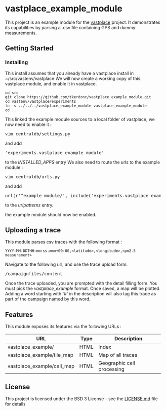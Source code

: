 # vastplace_example_module

This project is an example module for the [vastplace](https://github.com/tkerdonc/vastplace) project. It demonstrates its capabilities by parsing a .csv file containing GPS and dummy measurements.

## Getting Started

### Installing

This install assumes that you already have a vastplace install in ~/src/vastenv/vastplace
We will now create a working copy of this vastplace module, and enable it in vastplace.

```
cd src
git clone https://github.com/tkerdonc/vastplace_example_module.git
cd vastenv/vastplace/experiments
ln -s ../../../vastplace_example_module vastplace_example_module
cd ..
```

This linked the example module sources to a local folder of vastplace, we now need to enable it :

<pre>
vim centraldb/settings.py
</pre>

and add
<pre>
'experiments.vastplace_example_module'
</pre>
 to the *INSTALLED_APPS* entry
We also need to route the urls to the example module :

<pre>
vim centraldb/urls.py
</pre>

and add
<pre>
url(r'^example_module/', include('experiments.vastplace_example_module.urls')),
</pre>

to the *urlpatterns* entry.

the example module should now be enabled.

## Uploading a trace

This module parses csv traces with the following format :

```
YYYY-MM-DDTHH:mm:ss.mmm+00:00,<latitude>,<longitude>,<pm2.5 measurement>
```

Navigate to the following url, and use the trace upload form.
<pre>
/campaignfiles/content
</pre>

Once the trace uploaded, you are prompted with the detail filling form. You must pick the *vastplace_example* format. Once saved, a map will be plotted.
Adding a word starting with '#' in the description will also tag this trace as part of the campaign named by this word.

## Features

This module exposes its features via the following URLs :

|URL                                 | Type |Description                                   |
|------------------------------------|------|----------------------------------------------|
|vastplace_example/                  | HTML | Index                                        |
|vastplace_example/tile_map          | HTML | Map of all traces                            |
|vastplace_example/cell_map          | HTML | Geographic cell processing                   |


## License
This project is licensed under the BSD 3 License - see the [LICENSE.md](LICENSE.md) file for details
